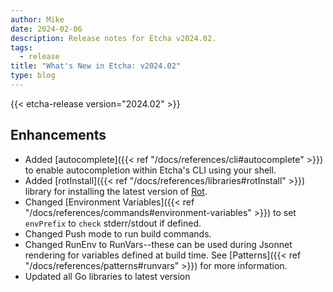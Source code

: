 ```yaml
---
author: Mike
date: 2024-02-06
description: Release notes for Etcha v2024.02.
tags:
  - release
title: "What's New in Etcha: v2024.02"
type: blog
---
```


{{< etcha-release version="2024.02" >}}

## Enhancements

- Added [autocomplete]({{< ref "/docs/references/cli#autocomplete" >}}) to enable autocompletion within Etcha's CLI using your shell.
- Added [rotInstall]({{< ref "/docs/references/libraries#rotInstall" >}}) library for installing the latest version of [Rot](https://rotx.dev).
- Changed [Environment Variables]({{< ref "/docs/references/commands#environment-variables" >}}) to set `envPrefix` to `check` stderr/stdout if defined.
- Changed Push mode to run build commands.
- Changed RunEnv to RunVars--these can be used during Jsonnet rendering for variables defined at build time.  See [Patterns]({{< ref "/docs/references/patterns#runvars" >}}) for more information.
- Updated all Go libraries to latest version
